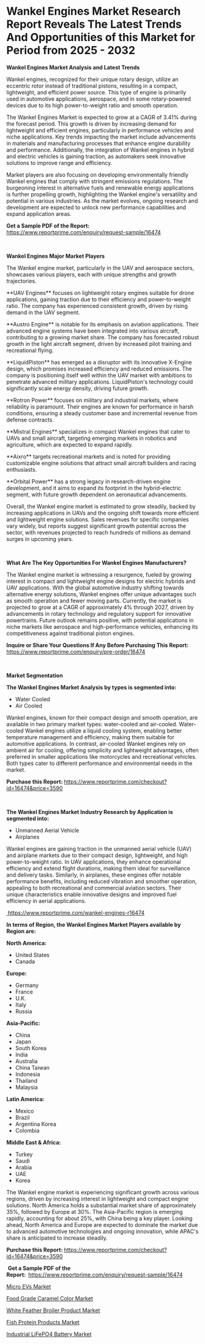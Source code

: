 <p><h1>Wankel Engines Market Research Report Reveals The Latest Trends And Opportunities of this Market for Period from 2025 - 2032</h1></p><p><strong>Wankel Engines Market Analysis and Latest Trends</strong></p>
<p><p>Wankel engines, recognized for their unique rotary design, utilize an eccentric rotor instead of traditional pistons, resulting in a compact, lightweight, and efficient power source. This type of engine is primarily used in automotive applications, aerospace, and in some rotary-powered devices due to its high power-to-weight ratio and smooth operation.</p><p>The Wankel Engines Market is expected to grow at a CAGR of 3.41% during the forecast period. This growth is driven by increasing demand for lightweight and efficient engines, particularly in performance vehicles and niche applications. Key trends impacting the market include advancements in materials and manufacturing processes that enhance engine durability and performance. Additionally, the integration of Wankel engines in hybrid and electric vehicles is gaining traction, as automakers seek innovative solutions to improve range and efficiency.</p><p>Market players are also focusing on developing environmentally friendly Wankel engines that comply with stringent emissions regulations. The burgeoning interest in alternative fuels and renewable energy applications is further propelling growth, highlighting the Wankel engine's versatility and potential in various industries. As the market evolves, ongoing research and development are expected to unlock new performance capabilities and expand application areas.</p></p>
<p><strong>Get a Sample PDF of the Report:&nbsp;</strong> <a href="https://www.reportprime.com/enquiry/request-sample/16474?utm_campaign=3497&utm_medium=2&utm_source=Github&utm_content=ia&utm_term=17032025&utm_id=wankel-engines">https://www.reportprime.com/enquiry/request-sample/16474</a></p>
<p>&nbsp;</p>
<p><strong>Wankel Engines Major Market Players</strong></p>
<p><p>The Wankel engine market, particularly in the UAV and aerospace sectors, showcases various players, each with unique strengths and growth trajectories. </p><p>**UAV Engines** focuses on lightweight rotary engines suitable for drone applications, gaining traction due to their efficiency and power-to-weight ratio. The company has experienced consistent growth, driven by rising demand in the UAV segment.</p><p>**Austro Engine** is notable for its emphasis on aviation applications. Their advanced engine systems have been integrated into various aircraft, contributing to a growing market share. The company has forecasted robust growth in the light aircraft segment, driven by increased pilot training and recreational flying.</p><p>**LiquidPiston** has emerged as a disruptor with its innovative X-Engine design, which promises increased efficiency and reduced emissions. The company is positioning itself well within the UAV market with ambitions to penetrate advanced military applications. LiquidPiston's technology could significantly scale energy density, driving future growth.</p><p>**Rotron Power** focuses on military and industrial markets, where reliability is paramount. Their engines are known for performance in harsh conditions, ensuring a steady customer base and incremental revenue from defense contracts.</p><p>**Mistral Engines** specializes in compact Wankel engines that cater to UAVs and small aircraft, targeting emerging markets in robotics and agriculture, which are expected to expand rapidly.</p><p>**Aixro** targets recreational markets and is noted for providing customizable engine solutions that attract small aircraft builders and racing enthusiasts.</p><p>**Orbital Power** has a strong legacy in research-driven engine development, and it aims to expand its footprint in the hybrid-electric segment, with future growth dependent on aeronautical advancements.</p><p>Overall, the Wankel engine market is estimated to grow steadily, backed by increasing applications in UAVs and the ongoing shift towards more efficient and lightweight engine solutions. Sales revenues for specific companies vary widely, but reports suggest significant growth potential across the sector, with revenues projected to reach hundreds of millions as demand surges in upcoming years.</p></p>
<p>&nbsp;</p>
<p><strong>What Are The Key Opportunities For Wankel Engines Manufacturers?</strong></p>
<p><p>The Wankel engine market is witnessing a resurgence, fueled by growing interest in compact and lightweight engine designs for electric hybrids and UAV applications. With the global automotive industry shifting towards alternative energy solutions, Wankel engines offer unique advantages such as smooth operation and fewer moving parts. Currently, the market is projected to grow at a CAGR of approximately 4% through 2027, driven by advancements in rotary technology and regulatory support for innovative powertrains. Future outlook remains positive, with potential applications in niche markets like aerospace and high-performance vehicles, enhancing its competitiveness against traditional piston engines.</p></p>
<p><strong>Inquire or Share Your Questions If Any Before Purchasing This Report:</strong> <a href="https://www.reportprime.com/enquiry/pre-order/16474?utm_campaign=3497&utm_medium=2&utm_source=Github&utm_content=ia&utm_term=17032025&utm_id=wankel-engines">https://www.reportprime.com/enquiry/pre-order/16474</a></p>
<p>&nbsp;</p>
<p><strong>Market Segmentation</strong></p>
<p><strong>The Wankel Engines Market Analysis by types is segmented into:</strong></p>
<p><ul><li>Water Cooled</li><li>Air Cooled</li></ul></p>
<p><p>Wankel engines, known for their compact design and smooth operation, are available in two primary market types: water-cooled and air-cooled. Water-cooled Wankel engines utilize a liquid cooling system, enabling better temperature management and efficiency, making them suitable for automotive applications. In contrast, air-cooled Wankel engines rely on ambient air for cooling, offering simplicity and lightweight advantages, often preferred in smaller applications like motorcycles and recreational vehicles. Both types cater to different performance and environmental needs in the market.</p></p>
<p><strong>Purchase this Report:&nbsp;</strong><a href="https://www.reportprime.com/checkout?id=16474&price=3590&utm_campaign=3497&utm_medium=2&utm_source=Github&utm_content=ia&utm_term=17032025&utm_id=wankel-engines">https://www.reportprime.com/checkout?id=16474&price=3590</a></p>
<p>&nbsp;</p>
<p><strong>The Wankel Engines Market Industry Research by Application is segmented into:</strong></p>
<p><ul><li>Unmanned Aerial Vehicle</li><li>Airplanes</li></ul></p>
<p><p>Wankel engines are gaining traction in the unmanned aerial vehicle (UAV) and airplane markets due to their compact design, lightweight, and high power-to-weight ratio. In UAV applications, they enhance operational efficiency and extend flight durations, making them ideal for surveillance and delivery tasks. Similarly, in airplanes, these engines offer notable performance benefits, including reduced vibration and smoother operation, appealing to both recreational and commercial aviation sectors. Their unique characteristics enable innovative designs and improved fuel efficiency in aerial applications.</p></p>
<p><a href="https://www.reportprime.com/wankel-engines-r16474?utm_campaign=3497&utm_medium=2&utm_source=Github&utm_content=ia&utm_term=17032025&utm_id=wankel-engines">&nbsp;https://www.reportprime.com/wankel-engines-r16474</a></p>
<p><strong>In terms of Region, the Wankel Engines Market Players available by Region are:</strong></p>
<p>
    <p> <strong> North America: </strong>
        <ul>
            <li>United States</li>
            <li>Canada</li>
        </ul>
        </p> 
    <p> <strong> Europe: </strong>
        <ul>
            <li>Germany</li>
            <li>France</li>
            <li>U.K.</li>
            <li>Italy</li>
            <li>Russia</li>
        </ul>
        </p> 
    <p> <strong> Asia-Pacific: </strong>
        <ul>
            <li>China</li>
            <li>Japan</li>
            <li>South Korea</li>
            <li>India</li>
            <li>Australia</li>
            <li>China Taiwan</li>
            <li>Indonesia</li>
            <li>Thailand</li>
            <li>Malaysia</li>
        </ul>
        </p> 
    <p> <strong> Latin America: </strong>
        <ul>
            <li>Mexico</li>
            <li>Brazil</li>
            <li>Argentina Korea</li>
            <li>Colombia</li>
        </ul>
        </p> 
    <p> <strong> Middle East & Africa: </strong>
        <ul>
            <li>Turkey</li>
            <li>Saudi</li>
            <li>Arabia</li>
            <li>UAE</li>
            <li>Korea</li>
        </ul>
    </p>
    </p>
<p><p>The Wankel engine market is experiencing significant growth across various regions, driven by increasing interest in lightweight and compact engine solutions. North America holds a substantial market share of approximately 35%, followed by Europe at 30%. The Asia-Pacific region is emerging rapidly, accounting for about 25%, with China being a key player. Looking ahead, North America and Europe are expected to dominate the market due to advanced automotive technologies and ongoing innovation, while APAC's share is anticipated to increase steadily.</p></p>
<p><strong>Purchase this Report: </strong><a href="https://www.reportprime.com/checkout?id=16474&price=3590&utm_campaign=3497&utm_medium=2&utm_source=Github&utm_content=ia&utm_term=17032025&utm_id=wankel-engines">https://www.reportprime.com/checkout?id=16474&price=3590</a></p>
<p>&nbsp;<strong>Get a Sample PDF of the Report:&nbsp;&nbsp;</strong><a href="https://www.reportprime.com/enquiry/request-sample/16474?utm_campaign=3497&utm_medium=2&utm_source=Github&utm_content=ia&utm_term=17032025&utm_id=wankel-engines">https://www.reportprime.com/enquiry/request-sample/16474</a></p>
<p><strong></strong></p>
<p><p><a href="https://github.com/ancsyanagha/Market-Research-Report-List-1/blob/main/micro-evs-market.md?utm_campaign=3497&utm_medium=2&utm_source=Github&utm_content=ia&utm_term=17032025&utm_id=wankel-engines">Micro EVs Market</a></p><p><a href="https://www.linkedin.com/pulse/food-grade-caramel-color-market-size-growth-drivers-global-revenue-qmrke?utm_campaign=3497&utm_medium=2&utm_source=Github&utm_content=ia&utm_term=17032025&utm_id=wankel-engines">Food Grade Caramel Color Market</a></p><p><a href="https://www.linkedin.com/pulse/white-feather-broiler-product-market-forecast-2025-2032-vfrmf?utm_campaign=3497&utm_medium=2&utm_source=Github&utm_content=ia&utm_term=17032025&utm_id=wankel-engines">White Feather Broiler Product Market</a></p><p><a href="https://www.linkedin.com/pulse/fish-protein-products-market-assessment-predictive-njelf?utm_campaign=3497&utm_medium=2&utm_source=Github&utm_content=ia&utm_term=17032025&utm_id=wankel-engines">Fish Protein Products Market</a></p><p><a href="https://www.linkedin.com/pulse/whats-driving-industrial-lifepo4-battery-market-boom-key-growth-dt3xe?utm_campaign=3497&utm_medium=2&utm_source=Github&utm_content=ia&utm_term=17032025&utm_id=wankel-engines">Industrial LiFePO4 Battery Market</a></p></p>